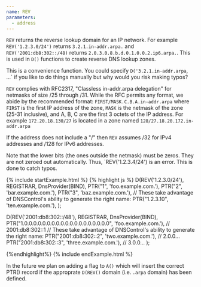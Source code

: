 ```yaml
---
name: REV
parameters:
  - address
---
```


`REV` returns the reverse lookup domain for an IP network. For
example `REV('1.2.3.0/24')` returns `3.2.1.in-addr.arpa.` and
`REV('2001:db8:302::/48)` returns `2.0.3.0.8.b.d.0.1.0.0.2.ip6.arpa.`.
This is used in `D()` functions to create reverse DNS lookup zones.

This is a convenience function. You could specify `D('3.2.1.in-addr.arpa`,
...` if you like to do things manually but why would you risk making
typos?

`REV` complies with RFC2317, "Classless in-addr.arpa delegation"
for netmasks of size /25 through /31.
While the RFC permits any format, we abide by the recommended format:
`FIRST/MASK.C.B.A.in-addr.arpa` where `FIRST` is the first IP address
of the zone, `MASK` is the netmask of the zone (25-31 inclusive),
and A, B, C are the first 3 octets of the IP address. For example
`172.20.18.130/27` is located in a zone named
`128/27.18.20.172.in-addr.arpa`

If the address does not include a "/" then `REV` assumes /32 for IPv4 addresses
and /128 for IPv6 addresses.

Note that the lower bits (the ones outside the netmask) must be zeros. They are not
zeroed out automatically. Thus, `REV('1.2.3.4/24') is an error.  This is done
to catch typos.

{% include startExample.html %}
{% highlight js %}
D(REV('1.2.3.0/24'), REGISTRAR, DnsProvider(BIND),
  PTR("1", 'foo.example.com.'),
  PTR("2", 'bar.example.com.'),
  PTR("3", 'baz.example.com.'),
  // These take advantage of DNSControl's ability to generate the right name:
  PTR("1.2.3.10", 'ten.example.com.'),
);

D(REV('2001:db8:302::/48'), REGISTRAR, DnsProvider(BIND),
  PTR("1.0.0.0.0.0.0.0.0.0.0.0.0.0.0.0.0.0.0.0", 'foo.example.com.'),  // 2001:db8:302::1
  // These take advantage of DNSControl's ability to generate the right name:
  PTR("2001:db8:302::2", 'two.example.com.'),                          // 2.0.0...
  PTR("2001:db8:302::3", 'three.example.com.'),                        // 3.0.0...
);


{%endhighlight%}
{% include endExample.html %}

In the future we plan on adding a flag to `A()` which will insert 
the correct PTR() record if the approprate `D(REV()` domain (i.e. `.arpa` domain) has been
defined.
